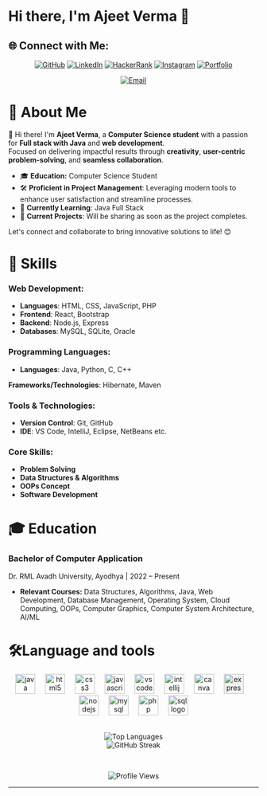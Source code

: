 # Hi there, I'm Ajeet Verma 👋

## 🌐 Connect with Me:

<div align="center">
  
[![GitHub](https://img.shields.io/badge/GitHub-6e5494?style=for-the-badge&logo=github&logoColor=white)](https://github.com/ajeetverma01)
[![LinkedIn](https://img.shields.io/badge/LinkedIn-0077B5?style=for-the-badge&logo=linkedin&logoColor=white)](https://www.linkedin.com/in/ajeetverma01/)
[![HackerRank](https://img.shields.io/badge/HackerRank-2EC866?style=for-the-badge&logo=hackerrank&logoColor=white)](https://www.hackerrank.com/ajeetverma01)
[![Instagram](https://img.shields.io/badge/Instagram-8a3ab9?style=for-the-badge&logo=instagram&logoColor=white)](https://instagram.com/ajeet_me)
[![Portfolio](https://img.shields.io/badge/Portfolio-004060?style=for-the-badge&logo=firefox&logoColor=white)](https://ajeetverma.netlify.app/)

</div>
<div align="center">
  
[![Email](https://img.shields.io/badge/Email-av401402%40gmail.com-D14836?style=for-the-badge&logo=gmail&logoColor=white)](mailto:av401402@gmail.com)
</div>


# 🚀 **About Me**

👋 Hi there! I'm **Ajeet Verma**, a **Computer Science student** with a passion for **Full stack with Java** and **web development**.  
Focused on delivering impactful results through **creativity**, **user-centric problem-solving**, and **seamless collaboration**.

- 🎓 **Education:** Computer Science Student
- 🛠️ **Proficient in Project Management**: Leveraging modern tools to enhance user satisfaction and streamline processes.
- 🌱 **Currently Learning**: Java Full Stack
- 🔭 **Current Projects**: Will be sharing as soon as the project completes.

Let's connect and collaborate to bring innovative solutions to life! 😊


# 🚀 **Skills**

### **Web Development:**
- **Languages**: HTML, CSS, JavaScript, PHP
- **Frontend**: React, Bootstrap
- **Backend**: Node.js, Express
- **Databases**: MySQL, SQLite, Oracle

### **Programming Languages:**
- **Languages**: Java, Python, C, C++

**Frameworks/Technologies**: Hibernate, Maven

### **Tools & Technologies:**
- **Version Control**: Git, GitHub
- **IDE**: VS Code, IntelliJ, Eclipse, NetBeans etc.


### **Core Skills:**
- **Problem Solving**
- **Data Structures & Algorithms**
- **OOPs Concept**
- **Software Development**

# 🎓 **Education**

### **Bachelor of Computer Application**
Dr. RML Avadh University, Ayodhya | 2022 – Present
- **Relevant Courses:** Data Structures, Algorithms, Java, Web Development, Database Management, Operating System, Cloud Computing, OOPs, Computer Graphics, Computer System Architecture, AI/ML


# 🛠**Language and tools**

<div align="center">
  <img src="https://cdn.jsdelivr.net/gh/devicons/devicon/icons/java/java-original.svg" height="40" alt="java logo" />
  <img width="12" />
  <img src="https://cdn.jsdelivr.net/gh/devicons/devicon/icons/html5/html5-original.svg" height="40" alt="html5 logo" />
  <img width="12" />
  <img src="https://cdn.jsdelivr.net/gh/devicons/devicon/icons/css3/css3-original.svg" height="40" alt="css3 logo" />
  <img width="12" />
  <img src="https://cdn.jsdelivr.net/gh/devicons/devicon/icons/javascript/javascript-original.svg" height="40" alt="javascript logo" />
  <img width="12" />
  <img src="https://cdn.jsdelivr.net/gh/devicons/devicon/icons/vscode/vscode-original.svg" height="40" alt="vscode logo" />
  <img width="12" />
  <img src="https://cdn.jsdelivr.net/gh/devicons/devicon/icons/intellij/intellij-original.svg" height="40" alt="intellij logo" />
  <img width="12" />
  <img src="https://cdn.jsdelivr.net/gh/devicons/devicon/icons/canva/canva-original.svg" height="40" alt="canva logo" />
  <img width="12" />
  <img src="https://cdn.jsdelivr.net/gh/devicons/devicon/icons/express/express-original.svg" height="40" alt="express logo" style="background-color: #f0f0f0;"/>
  <img width="12" />
  <img src="https://cdn.jsdelivr.net/gh/devicons/devicon/icons/nodejs/nodejs-original.svg" height="40" alt="nodejs logo" />
  <img width="12" />
  <img src="https://cdn.jsdelivr.net/gh/devicons/devicon/icons/mysql/mysql-original.svg" height="40" alt="mysql logo" />
  <img width="12" />
  <img src="https://cdn.jsdelivr.net/gh/devicons/devicon/icons/php/php-original.svg" height="40" alt="php logo" />
  <img width="12" />
  <img src="https://cdn.jsdelivr.net/gh/devicons/devicon/icons/sqlite/sqlite-original.svg" height="40" alt="sql logo" />
  <br>
  <br> 
</div>
<div align="center">
  
  ![Top Languages](https://github-readme-stats.vercel.app/api/top-langs/?username=ajeetverma01&layout=compact&langs_count=10&theme=radical)
  <br>
![GitHub Streak](https://streak-stats.demolab.com/?user=ajeetverma01&theme=tokyonight&hide_border=true)


</br>
  
  ![Profile Views](https://komarev.com/ghpvc/?username=ajeetverma01&style=for-the-badge&color=brightgreen)

</div>

<hr>
